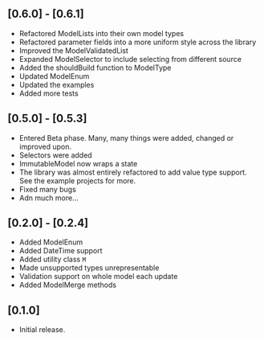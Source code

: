 ## [0.6.0] - [0.6.1]

- Refactored ModelLists into their own model types
- Refactored parameter fields into a more uniform style across the library
- Improved the ModelValidatedList
- Expanded ModelSelector to include selecting from different source
- Added the shouldBuild function to ModelType
- Updated ModelEnum
- Updated the examples
- Added more tests

## [0.5.0] - [0.5.3]

- Entered Beta phase. Many, many things were added, changed or improved upon.
- Selectors were added
- ImmutableModel now wraps a state
- The library was almost entirely refactored to add value type support. See the example projects for more.
- Fixed many bugs
- Adn much more...

## [0.2.0] - [0.2.4]

- Added ModelEnum
- Added DateTime support
- Added utility class `M`
- Made unsupported types unrepresentable
- Validation support on whole model each update
- Added ModelMerge methods

## [0.1.0]

- Initial release.
